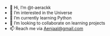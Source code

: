 - 👋 Hi, I’m @t-aerackk
- 👀 I’m interested in the Universe
- 🌱 I’m currently learning Python
- 💞️ I’m looking to collaborate on learning projects
- 📫 Reach me via Aenjaal@gmail.com
